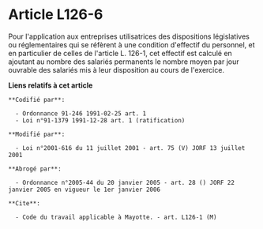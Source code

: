 # Article L126-6

Pour l'application aux entreprises utilisatrices des dispositions législatives ou réglementaires qui se réfèrent à une
condition d'effectif du personnel, et en particulier de celles de l'article L. 126-1, cet effectif est calculé en ajoutant au
nombre des salariés permanents le nombre moyen par jour ouvrable des salariés mis à leur disposition au cours de l'exercice.

**Liens relatifs à cet article**

	**Codifié par**:

	  - Ordonnance 91-246 1991-02-25 art. 1
	  - Loi n°91-1379 1991-12-28 art. 1 (ratification)

	**Modifié par**:

	  - Loi n°2001-616 du 11 juillet 2001 - art. 75 (V) JORF 13 juillet 2001

	**Abrogé par**:

	  - Ordonnance n°2005-44 du 20 janvier 2005 - art. 28 () JORF 22 janvier 2005 en vigueur le 1er janvier 2006

	**Cite**:

	  - Code du travail applicable à Mayotte. - art. L126-1 (M)
